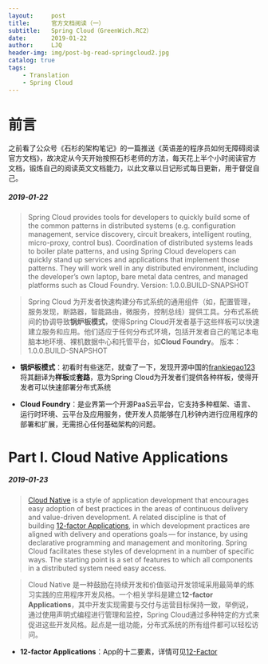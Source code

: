 ```yaml
---
layout:     post
title:      官方文档阅读（一）
subtitle:   Spring Cloud（GreenWich.RC2）
date:       2019-01-22
author:     LJQ
header-img: img/post-bg-read-springcloud2.jpg
catalog: true
tags:
    - Translation 
    - Spring Cloud
---
```


# 前言

之前看了公众号《石杉的架构笔记》的一篇推送《英语差的程序员如何无障碍阅读官方文档》，故决定从今天开始按照石杉老师的方法，每天花上半个小时阅读官方文档，锻炼自己的阅读英文文档能力，以此文章以日记形式每日更新，用于督促自己。

##### 2019-01-22

>Spring Cloud provides tools for developers to quickly build some of the common patterns in distributed systems (e.g. configuration management, service discovery, circuit breakers, intelligent routing, micro-proxy, control bus). Coordination of distributed systems leads to boiler plate patterns, and using Spring Cloud developers can quickly stand up services and applications that implement those patterns. They will work well in any distributed environment, including the developer’s own laptop, bare metal data centres, and managed platforms such as Cloud Foundry.
Version: 1.0.0.BUILD-SNAPSHOT

>Spring Cloud 为开发者快速构建分布式系统的通用组件（如，配置管理，服务发现，断路器，智能路由，微服务，控制总线）提供工具。分布式系统间的协调导致**锅炉板模式**，使得Spring Cloud开发者基于这些样板可以快速建立服务和应用。他们适应于任何分布式环境，包括开发者自己的笔记本电脑本地环境、裸机数据中心和托管平台，如**Cloud Foundry**。
版本：1.0.0.BUILD-SNAPSHOT


- **锅炉板模式**：初看时有些迷茫，就查了一下，发现开源中国的[frankiegao123](https://www.oschina.net/question/3210513_2218453)将其翻译为**样板**或**套路**，意为Spring Cloud为开发者们提供各种样板，使得开发者可以快速部署分布式系统

- **Cloud Foundry**：是业界第一个开源PaaS云平台，它支持多种框架、语言、运行时环境、云平台及应用服务，使开发人员能够在几秒钟内进行应用程序的部署和扩展，无需担心任何基础架构的问题。

# Part I. Cloud Native Applications

##### 2019-01-23

>[Cloud Native](https://pivotal.io/platform-as-a-service/migrating-to-cloud-native-application-architectures-ebook) is a style of application development that encourages easy adoption of best practices in the areas of continuous delivery and value-driven development. A related discipline is that of building [12-factor Applications](http://12factor.net/), in which development practices are aligned with delivery and operations goals — for instance, by using declarative programming and management and monitoring. Spring Cloud facilitates these styles of development in a number of specific ways. The starting point is a set of features to which all components in a distributed system need easy access.

>Cloud Native 是一种鼓励在持续开发和价值驱动开发领域采用最简单的练习实践的应用程序开发风格。一个相关学科是建立**12-factor Applications**，其中开发实现需要与交付与运营目标保持一致，举例说，通过使用声明式编程进行管理和监控，Spring Cloud通过多种特定的方式来促进这些开发风格。起点是一组功能，分布式系统的所有组件都可以轻松访问。

- **12-factor Applications**：App的十二要素，详情可见[12-Factor](https://segmentfault.com/a/1190000008421893)